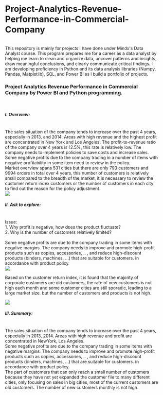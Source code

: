 # Project-Analytics-Revenue-Performance-in-Commercial-Company
<br>
This repository is mainly for projects I have done under Mindx's Data Analyst course.
This program prepares me for a career as a data analyst by helping me learn to clean and organize data, uncover patterns and insights, draw meaningful conclusions, and clearly communicate critical findings. I am developing proficiency in Python and its data analysis libraries (Numpy, Pandas, Matplotlib), SQL, and Power BI as I build a portfolio of projects.
<br>
<bt>
<h3>Project Analytics Revenue Performance in Commercial Company by Power BI and Python programming.</h3><br>
<h5>I. Overview: </h5>
<br>
The sales situation of the company tends to increase over the past 4 years, especially in 2013, and 2014. Areas with high revenue and the highest profit are concentrated in New York and Los Angeles.
<bt>
The profit-to-revenue ratio of the company over 4 years is 12.5%, this rate is relatively low. The company needs to implement policies to save costs and increase sales.
Some negative profits due to the company trading in a number of items with negative profitability in some item need to review in the policy.
<br>
Market overview spans 531 cities but there are only 793 customers and 9994 orders in total over 4 years, this number of customers is relatively small compared to the breadth of the market, it is necessary to review the customer return index customers or the number of customers in each city to find out the reason for the policy adjustment.
<br>
  
<img src="https://user-images.githubusercontent.com/122882141/216488663-69104881-58b2-4a6b-a9db-b04996f8a3e1.png" />
  
<br>
<h5>II. Ask to explore: </h5>
<br>
Issue:
<br>
1. Why profit is negative, how does the product fluctuate? <br>
2. Why is the number of customers relatively limited? <br>
<br>
Some negative profits are due to the company trading in some items with negative margins. The company needs to improve and promote high-profit products such as copies, accessories, .. , and reduce high-discount products (binders, machines, ...) that are suitable for customers. in accordance with product policy.
<br>

<img src="https://user-images.githubusercontent.com/122882141/216489935-03a4fa60-048f-4ead-b03d-cb4aa103cb96.png" />

<br>

Based on the customer return index, it is found that the majority of corporate customers are old customers, the rate of new customers is not high each month and some customer cities are still sporadic, leading to a large market size. but the number of customers and products is not high.
<br>

<img src="https://user-images.githubusercontent.com/122882141/216489992-75768702-9d34-49f6-90ca-d73a07ce52bb.png" />  

  <br>
<h5>III. Summary: </h5>
<br>
The sales situation of the company tends to increase over the past 4 years, especially in 2013, 2014. Areas with high revenue and profit are concentrated in NewYork, Los Angeles.
<br>
Some negative profits are due to the company trading in some items with negative margins. The company needs to improve and promote high-profit products such as copies, accessories, .. , and reduce high-discount products (binders, machines, ...) that are suitable for customers. in accordance with product policy.
<br>
The part of customers that can only reach a small number of customers because they have not yet expanded the customer file to many different cities, only focusing on sales in big cities, most of the current customers are old customers. The number of new customers monthly is not high.




